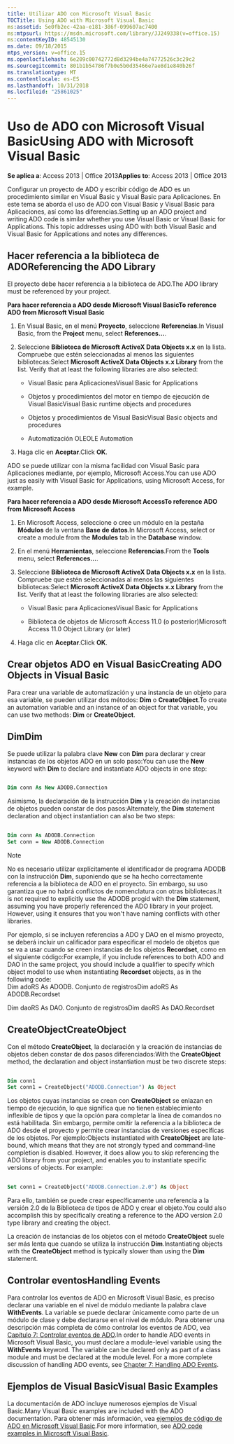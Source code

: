 ```yaml
---
title: Utilizar ADO con Microsoft Visual Basic
TOCTitle: Using ADO with Microsoft Visual Basic
ms:assetid: 5e0fb2ec-42aa-e181-386f-099607ac7400
ms:mtpsurl: https://msdn.microsoft.com/library/JJ249338(v=office.15)
ms:contentKeyID: 48545130
ms.date: 09/18/2015
mtps_version: v=office.15
ms.openlocfilehash: 6e209c00742772d8d3294be4a74772526c3c29c2
ms.sourcegitcommit: 801b1b54786f7b0e5b0d35466e7ae8d1e840b26f
ms.translationtype: MT
ms.contentlocale: es-ES
ms.lasthandoff: 10/31/2018
ms.locfileid: "25861025"
---
```

# <a name="using-ado-with-microsoft-visual-basic"></a><span data-ttu-id="5b6df-102">Uso de ADO con Microsoft Visual Basic</span><span class="sxs-lookup"><span data-stu-id="5b6df-102">Using ADO with Microsoft Visual Basic</span></span>


<span data-ttu-id="5b6df-103">**Se aplica a**: Access 2013 | Office 2013</span><span class="sxs-lookup"><span data-stu-id="5b6df-103">**Applies to**: Access 2013 | Office 2013</span></span>

<span data-ttu-id="5b6df-p101">Configurar un proyecto de ADO y escribir código de ADO es un procedimiento similar en Visual Basic y Visual Basic para Aplicaciones. En este tema se aborda el uso de ADO con Visual Basic y Visual Basic para Aplicaciones, así como las diferencias.</span><span class="sxs-lookup"><span data-stu-id="5b6df-p101">Setting up an ADO project and writing ADO code is similar whether you use Visual Basic or Visual Basic for Applications. This topic addresses using ADO with both Visual Basic and Visual Basic for Applications and notes any differences.</span></span>

## <a name="referencing-the-ado-library"></a><span data-ttu-id="5b6df-106">Hacer referencia a la biblioteca de ADO</span><span class="sxs-lookup"><span data-stu-id="5b6df-106">Referencing the ADO Library</span></span>

<span data-ttu-id="5b6df-107">El proyecto debe hacer referencia a la biblioteca de ADO.</span><span class="sxs-lookup"><span data-stu-id="5b6df-107">The ADO library must be referenced by your project.</span></span>

<span data-ttu-id="5b6df-108">**Para hacer referencia a ADO desde Microsoft Visual Basic**</span><span class="sxs-lookup"><span data-stu-id="5b6df-108">**To reference ADO from Microsoft Visual Basic**</span></span>

1.  <span data-ttu-id="5b6df-109">En Visual Basic, en el menú **Proyecto**, seleccione **Referencias**.</span><span class="sxs-lookup"><span data-stu-id="5b6df-109">In Visual Basic, from the **Project** menu, select **References...**.</span></span>

2.  <span data-ttu-id="5b6df-p102">Seleccione **Biblioteca de Microsoft ActiveX Data Objects x.x** en la lista. Compruebe que estén seleccionadas al menos las siguientes bibliotecas:</span><span class="sxs-lookup"><span data-stu-id="5b6df-p102">Select **Microsoft ActiveX Data Objects x.x Library** from the list. Verify that at least the following libraries are also selected:</span></span>
    
    - <span data-ttu-id="5b6df-112">Visual Basic para Aplicaciones</span><span class="sxs-lookup"><span data-stu-id="5b6df-112">Visual Basic for Applications</span></span>
    
    - <span data-ttu-id="5b6df-113">Objetos y procedimientos del motor en tiempo de ejecución de Visual Basic</span><span class="sxs-lookup"><span data-stu-id="5b6df-113">Visual Basic runtime objects and procedures</span></span>
    
    - <span data-ttu-id="5b6df-114">Objetos y procedimientos de Visual Basic</span><span class="sxs-lookup"><span data-stu-id="5b6df-114">Visual Basic objects and procedures</span></span>
    
    - <span data-ttu-id="5b6df-115">Automatización OLE</span><span class="sxs-lookup"><span data-stu-id="5b6df-115">OLE Automation</span></span>

3.  <span data-ttu-id="5b6df-116">Haga clic en **Aceptar**.</span><span class="sxs-lookup"><span data-stu-id="5b6df-116">Click **OK**.</span></span>

<span data-ttu-id="5b6df-117">ADO se puede utilizar con la misma facilidad con Visual Basic para Aplicaciones mediante, por ejemplo, Microsoft Access.</span><span class="sxs-lookup"><span data-stu-id="5b6df-117">You can use ADO just as easily with Visual Basic for Applications, using Microsoft Access, for example.</span></span>

<span data-ttu-id="5b6df-118">**Para hacer referencia a ADO desde Microsoft Access**</span><span class="sxs-lookup"><span data-stu-id="5b6df-118">**To reference ADO from Microsoft Access**</span></span>

1.  <span data-ttu-id="5b6df-119">En Microsoft Access, seleccione o cree un módulo en la pestaña **Módulos** de la ventana **Base de datos**.</span><span class="sxs-lookup"><span data-stu-id="5b6df-119">In Microsoft Access, select or create a module from the **Modules** tab in the **Database** window.</span></span>

2.  <span data-ttu-id="5b6df-120">En el menú **Herramientas**, seleccione **Referencias**.</span><span class="sxs-lookup"><span data-stu-id="5b6df-120">From the **Tools** menu, select **References...**.</span></span>

3.  <span data-ttu-id="5b6df-p103">Seleccione **Biblioteca de Microsoft ActiveX Data Objects x.x** en la lista. Compruebe que estén seleccionadas al menos las siguientes bibliotecas:</span><span class="sxs-lookup"><span data-stu-id="5b6df-p103">Select **Microsoft ActiveX Data Objects x.x Library** from the list. Verify that at least the following libraries are also selected:</span></span>
    
    - <span data-ttu-id="5b6df-123">Visual Basic para Aplicaciones</span><span class="sxs-lookup"><span data-stu-id="5b6df-123">Visual Basic for Applications</span></span>
    
    - <span data-ttu-id="5b6df-124">Biblioteca de objetos de Microsoft Access 11.0 (o posterior)</span><span class="sxs-lookup"><span data-stu-id="5b6df-124">Microsoft Access 11.0 Object Library (or later)</span></span>

4.  <span data-ttu-id="5b6df-125">Haga clic en **Aceptar**.</span><span class="sxs-lookup"><span data-stu-id="5b6df-125">Click **OK**.</span></span>

## <a name="creating-ado-objects-in-visual-basic"></a><span data-ttu-id="5b6df-126">Crear objetos ADO en Visual Basic</span><span class="sxs-lookup"><span data-stu-id="5b6df-126">Creating ADO Objects in Visual Basic</span></span>

<span data-ttu-id="5b6df-127">Para crear una variable de automatización y una instancia de un objeto para esa variable, se pueden utilizar dos métodos: **Dim** o **CreateObject**.</span><span class="sxs-lookup"><span data-stu-id="5b6df-127">To create an automation variable and an instance of an object for that variable, you can use two methods: **Dim** or **CreateObject**.</span></span>

## <a name="dim"></a><span data-ttu-id="5b6df-128">Dim</span><span class="sxs-lookup"><span data-stu-id="5b6df-128">Dim</span></span>

<span data-ttu-id="5b6df-129">Se puede utilizar la palabra clave **New** con **Dim** para declarar y crear instancias de los objetos ADO en un solo paso:</span><span class="sxs-lookup"><span data-stu-id="5b6df-129">You can use the **New** keyword with **Dim** to declare and instantiate ADO objects in one step:</span></span>

```vb 
 
Dim conn As New ADODB.Connection 
```

<span data-ttu-id="5b6df-130">Asimismo, la declaración de la instrucción **Dim** y la creación de instancias de objetos pueden constar de dos pasos:</span><span class="sxs-lookup"><span data-stu-id="5b6df-130">Alternately, the **Dim** statement declaration and object instantiation can also be two steps:</span></span>

```vb 
 
Dim conn As ADODB.Connection 
Set conn = New ADODB.Connection 
```


> [!NOTE]
> <P><span data-ttu-id="5b6df-p104">No es necesario utilizar explícitamente el identificador de programa ADODB con la instrucción <STRONG>Dim</STRONG>, suponiendo que se ha hecho correctamente referencia a la biblioteca de ADO en el proyecto. Sin embargo, su uso garantiza que no habrá conflictos de nomenclatura con otras bibliotecas.</span><span class="sxs-lookup"><span data-stu-id="5b6df-p104">It is not required to explicitly use the ADODB progid with the <STRONG>Dim</STRONG> statement, assuming you have properly referenced the ADO library in your project. However, using it ensures that you won't have naming conflicts with other libraries.</span></span></P>



<span data-ttu-id="5b6df-133">Por ejemplo, si se incluyen referencias a ADO y DAO en el mismo proyecto, se deberá incluir un calificador para especificar el modelo de objetos que se va a usar cuando se creen instancias de los objetos **Recordset**, como en el siguiente código:</span><span class="sxs-lookup"><span data-stu-id="5b6df-133">For example, if you include references to both ADO and DAO in the same project, you should include a qualifier to specify which object model to use when instantiating **Recordset** objects, as in the following code:</span></span>  
<span data-ttu-id="5b6df-134">Dim adoRS As ADODB. Conjunto de registros</span><span class="sxs-lookup"><span data-stu-id="5b6df-134">Dim adoRS As ADODB.Recordset</span></span>  
  
<span data-ttu-id="5b6df-135">Dim daoRS As DAO. Conjunto de registros</span><span class="sxs-lookup"><span data-stu-id="5b6df-135">Dim daoRS As DAO.Recordset</span></span>

## <a name="createobject"></a><span data-ttu-id="5b6df-136">CreateObject</span><span class="sxs-lookup"><span data-stu-id="5b6df-136">CreateObject</span></span>

<span data-ttu-id="5b6df-137">Con el método **CreateObject**, la declaración y la creación de instancias de objetos deben constar de dos pasos diferenciados:</span><span class="sxs-lookup"><span data-stu-id="5b6df-137">With the **CreateObject** method, the declaration and object instantiation must be two discrete steps:</span></span>

```vb 
 
Dim conn1 
Set conn1 = CreateObject("ADODB.Connection") As Object 
```

<span data-ttu-id="5b6df-p105">Los objetos cuyas instancias se crean con **CreateObject** se enlazan en tiempo de ejecución, lo que significa que no tienen establecimiento inflexible de tipos y que la opción para completar la línea de comandos no está habilitada. Sin embargo, permite omitir la referencia a la biblioteca de ADO desde el proyecto y permite crear instancias de versiones específicas de los objetos. Por ejemplo:</span><span class="sxs-lookup"><span data-stu-id="5b6df-p105">Objects instantiated with **CreateObject** are late-bound, which means that they are not strongly typed and command-line completion is disabled. However, it does allow you to skip referencing the ADO library from your project, and enables you to instantiate specific versions of objects. For example:</span></span>

```vb 
 
Set conn1 = CreateObject("ADODB.Connection.2.0") As Object 
```

<span data-ttu-id="5b6df-141">Para ello, también se puede crear específicamente una referencia a la versión 2.0 de la Biblioteca de tipos de ADO y crear el objeto.</span><span class="sxs-lookup"><span data-stu-id="5b6df-141">You could also accomplish this by specifically creating a reference to the ADO version 2.0 type library and creating the object.</span></span>

<span data-ttu-id="5b6df-142">La creación de instancias de los objetos con el método **CreateObject** suele ser más lenta que cuando se utiliza la instrucción **Dim**.</span><span class="sxs-lookup"><span data-stu-id="5b6df-142">Instantiating objects with the **CreateObject** method is typically slower than using the **Dim** statement.</span></span>

## <a name="handling-events"></a><span data-ttu-id="5b6df-143">Controlar eventos</span><span class="sxs-lookup"><span data-stu-id="5b6df-143">Handling Events</span></span>

<span data-ttu-id="5b6df-p106">Para controlar los eventos de ADO en Microsoft Visual Basic, es preciso declarar una variable en el nivel de módulo mediante la palabra clave **WithEvents**. La variable se puede declarar únicamente como parte de un módulo de clase y debe declararse en el nivel de módulo. Para obtener una descripción más completa de cómo controlar los eventos de ADO, vea [Capítulo 7: Controlar eventos de ADO](chapter-7-handling-ado-events.md).</span><span class="sxs-lookup"><span data-stu-id="5b6df-p106">In order to handle ADO events in Microsoft Visual Basic, you must declare a module-level variable using the **WithEvents** keyword. The variable can be declared only as part of a class module and must be declared at the module level. For a more complete discussion of handling ADO events, see [Chapter 7: Handling ADO Events](chapter-7-handling-ado-events.md).</span></span>

## <a name="visual-basic-examples"></a><span data-ttu-id="5b6df-147">Ejemplos de Visual Basic</span><span class="sxs-lookup"><span data-stu-id="5b6df-147">Visual Basic Examples</span></span>

<span data-ttu-id="5b6df-148">La documentación de ADO incluye numerosos ejemplos de Visual Basic.</span><span class="sxs-lookup"><span data-stu-id="5b6df-148">Many Visual Basic examples are included with the ADO documentation.</span></span> <span data-ttu-id="5b6df-149">Para obtener más información, vea [ejemplos de código de ADO en Microsoft Visual Basic](ado-code-examples-in-microsoft-visual-basic.md).</span><span class="sxs-lookup"><span data-stu-id="5b6df-149">For more information, see [ADO code examples in Microsoft Visual Basic](ado-code-examples-in-microsoft-visual-basic.md).</span></span>

